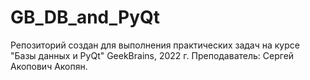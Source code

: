 # GB_DB_and_PyQt
Репозиторий создан для выполнения практических задач на курсе "Базы данных и PyQt"
GeekBrains, 2022 г.
Преподаватель: Сергей Акопович Акопян.